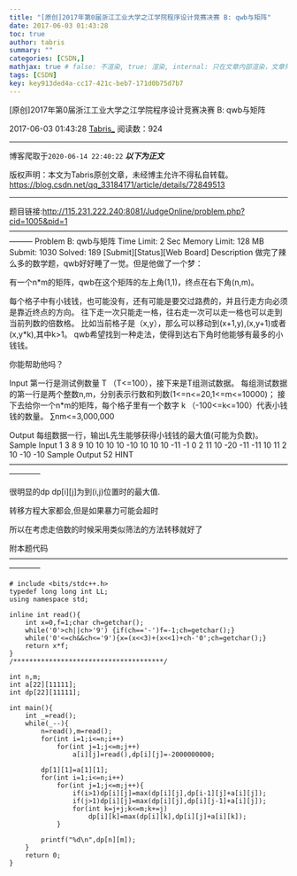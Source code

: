 ```yaml
---
title: "[原创]2017年第0届浙江工业大学之江学院程序设计竞赛决赛 B: qwb与矩阵"
date: 2017-06-03 01:43:28
toc: true
author: tabris
summary: ""
categories: [CSDN,]
mathjax: true # false: 不渲染, true: 渲染, internal: 只在文章内部渲染，文章列表中不渲染
tags: [CSDN]
key: key913ded4a-cc17-421c-beb7-171d0b75d7b7
---
```


[原创]2017年第0届浙江工业大学之江学院程序设计竞赛决赛 B: qwb与矩阵

2017-06-03 01:43:28  [Tabris_](https://me.csdn.net/qq_33184171) 阅读数：924

---

博客爬取于`2020-06-14 22:40:22`
***以下为正文***

版权声明：本文为Tabris原创文章，未经博主允许不得私自转载。
https://blog.csdn.net/qq_33184171/article/details/72849513

<!-- more -->

---

题目链接:http://115.231.222.240:8081/JudgeOnline/problem.php?cid=1005&pid=1
———————————————————————————————————————
Problem B: qwb与矩阵
Time Limit: 2 Sec  Memory Limit: 128 MB
Submit: 1030  Solved: 189
[Submit][Status][Web Board]
Description
做完了辣么多的数学题，qwb好好睡了一觉。但是他做了一个梦：

有一个n*m的矩阵，qwb在这个矩阵的左上角(1,1)，终点在右下角(n,m)。

每个格子中有小钱钱，也可能没有，还有可能是要交过路费的，并且行走方向必须是靠近终点的方向。
往下走一次只能走一格，往右走一次可以走一格也可以走到当前列数的倍数格。
比如当前格子是（x,y），那么可以移动到(x+1,y),(x,y+1)或者(x,y*k),其中k>1。
qwb希望找到一种走法，使得到达右下角时他能够有最多的小钱钱。

你能帮助他吗？

Input
第一行是测试例数量 T （T<=100），接下来是T组测试数据。
每组测试数据的第一行是两个整数n,m，分别表示行数和列数(1<=n<=20,1<=m<=10000)；
接下去给你一个n*m的矩阵，每个格子里有一个数字 k （-100<=k<=100）代表小钱钱的数量。 ∑nm<=3,000,000

Output
每组数据一行，输出L先生能够获得小钱钱的最大值(可能为负数)。
Sample Input
1
3 8
9 10 10 10 10 -10 10 10
10 -11 -1 0 2 11 10 -20
-11 -11 10 11 2 10 -10 -10
Sample Output
52
HINT
————————————————————————————————————————

很明显的dp
dp[i][j]为到(i,j)位置时的最大值.

转移方程大家都会,但是如果暴力可能会超时

所以在考虑走倍数的时候采用类似筛法的方法转移就好了

附本题代码
————————————————————————————————————————
```
# include <bits/stdc++.h>
typedef long long int LL;
using namespace std;

inline int read(){
    int x=0,f=1;char ch=getchar();
    while('0'>ch||ch>'9') {if(ch=='-')f=-1;ch=getchar();}
    while('0'<=ch&&ch<='9'){x=(x<<3)+(x<<1)+ch-'0';ch=getchar();}
    return x*f;
}
/**************************************/

int n,m;
int a[22][11111];
int dp[22][11111];

int main(){
    int _=read();
    while(_--){
        n=read(),m=read();
        for(int i=1;i<=n;i++)
            for(int j=1;j<=m;j++)
                a[i][j]=read(),dp[i][j]=-2000000000;

        dp[1][1]=a[1][1];
        for(int i=1;i<=n;i++)
            for(int j=1;j<=m;j++){
                if(i>1)dp[i][j]=max(dp[i][j],dp[i-1][j]+a[i][j]);
                if(j>1)dp[i][j]=max(dp[i][j],dp[i][j-1]+a[i][j]);
                for(int k=j+j;k<=m;k+=j)
                    dp[i][k]=max(dp[i][k],dp[i][j]+a[i][k]);
            }

        printf("%d\n",dp[n][m]);
    }
    return 0;
}
```
